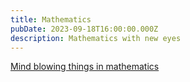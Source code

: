```yaml
---
title: Mathematics
pubDate: 2023-09-18T16:00:00.000Z
description: Mathematics with new eyes
---
```


[Mind blowing things in mathematics](https://www.reddit.com/r/mathematics/comments/z2a5by/what_are_the_most_mind_blowing_things_in_the/)
